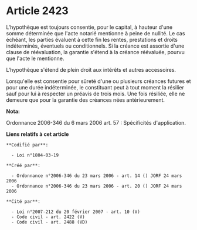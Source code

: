 # Article 2423

L'hypothèque est toujours consentie, pour le capital, à hauteur d'une somme déterminée que l'acte notarié mentionne à peine
de nullité. Le cas échéant, les parties évaluent à cette fin les rentes, prestations et droits indéterminés, éventuels ou
conditionnels. Si la créance est assortie d'une clause de réévaluation, la garantie s'étend à la créance réévaluée, pourvu
que l'acte le mentionne.

L'hypothèque s'étend de plein droit aux intérêts et autres accessoires.

Lorsqu'elle est consentie pour sûreté d'une ou plusieurs créances futures et pour une durée indéterminée, le constituant peut
à tout moment la résilier sauf pour lui à respecter un préavis de trois mois. Une fois résiliée, elle ne demeure que pour la
garantie des créances nées antérieurement.

**Nota:**

Ordonnance 2006-346 du 6 mars 2006 art. 57 : Spécificités d'application.

**Liens relatifs à cet article**

	**Codifié par**:

	  - Loi n°1804-03-19

	**Créé par**:

	  - Ordonnance n°2006-346 du 23 mars 2006 - art. 14 () JORF 24 mars 2006
	  - Ordonnance n°2006-346 du 23 mars 2006 - art. 20 () JORF 24 mars 2006

	**Cité par**:

	  - Loi n°2007-212 du 20 février 2007 - art. 10 (V)
	  - Code civil - art. 2422 (V)
	  - Code civil - art. 2488 (VD)
